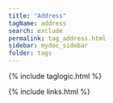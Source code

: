 ```yaml
---
title: "Address"
tagName: address
search: exclude
permalink: tag_address.html
sidebar: mydoc_sidebar
folder: tags
---
```

{% include taglogic.html %}

{% include links.html %}
